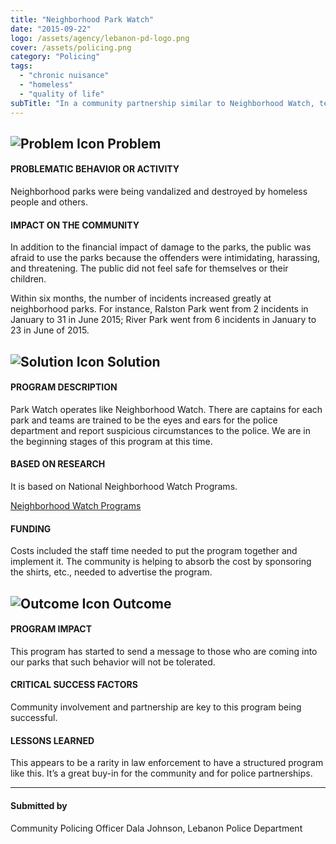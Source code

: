 ```yaml
---
title: "Neighborhood Park Watch"
date: "2015-09-22"
logo: /assets/agency/lebanon-pd-logo.png
cover: /assets/policing.png
category: "Policing"
tags:
  - "chronic nuisance"
  - "homeless"
  - "quality of life"
subTitle: "In a community partnership similar to Neighborhood Watch, teams are trained to be the eyes and ears for the police department and report suspicious circumstances to the police."
---
```


## ![Problem Icon](https://github.com/google/material-design-icons/raw/master/alert/1x_web/ic_error_outline_black_48dp.png "Problem") Problem

#### PROBLEMATIC BEHAVIOR OR ACTIVITY

Neighborhood parks were being vandalized and destroyed by homeless people and others.

#### IMPACT ON THE COMMUNITY

In addition to the financial impact of damage to the parks, the public was afraid to use the parks because the offenders were intimidating, harassing, and threatening. The public did not feel safe for themselves or their children.

Within six months, the number of incidents increased greatly at neighborhood parks. For instance, Ralston Park went from 2 incidents in January to 31 in June 2015; River Park went from 6 incidents in January to 23 in June of 2015.

## ![Solution Icon](https://github.com/google/material-design-icons/raw/master/action/1x_web/ic_lightbulb_outline_black_48dp.png "Solution") Solution

#### PROGRAM DESCRIPTION

Park Watch operates like Neighborhood Watch. There are captains for each park and teams are trained to be the eyes and ears for the police department and report suspicious circumstances to the police. We are in the beginning stages of this program at this time.

#### BASED ON RESEARCH

It is based on National Neighborhood Watch Programs.

[Neighborhood Watch Programs](posts/2015-11-30--neighborhood-watch-programs/index.md)

#### FUNDING

Costs included the staff time needed to put the program together and implement it. The community is helping to absorb the cost by sponsoring the shirts, etc., needed to advertise the program.

## ![Outcome Icon](https://github.com/google/material-design-icons/raw/master/action/1x_web/ic_view_list_black_48dp.png "Outcome") Outcome

#### PROGRAM IMPACT

This program has started to send a message to those who are coming into our parks that such behavior will not be tolerated.

#### CRITICAL SUCCESS FACTORS

Community involvement and partnership are key to this program being successful.

#### LESSONS LEARNED

This appears to be a rarity in law enforcement to have a structured program like this. It’s a great buy-in for the community and for police partnerships.

---

#### Submitted by
Community Policing Officer Dala Johnson, Lebanon Police Department
